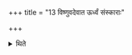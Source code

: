 +++
title = "13 विष्णुवदेवात ऊर्ध्वं संस्काराः"

+++

<details><summary>थिते</summary>

विष्णुवदेवात ऊर्ध्वं संस्काराः १३
</details>
